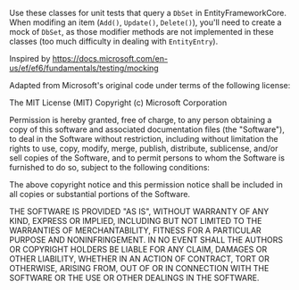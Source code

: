﻿Use these classes for unit tests that query a `DbSet` in EntityFrameworkCore. When modifing 
an item (`Add()`, `Update()`, `Delete()`), you'll need to create a mock of `DbSet`, as those 
modifier methods are not implemented in these classes (too much difficulty in dealing with 
`EntityEntry`).

Inspired by https://docs.microsoft.com/en-us/ef/ef6/fundamentals/testing/mocking

Adapted from Microsoft's original code under terms of the following license:

The MIT License (MIT)
Copyright (c) Microsoft Corporation

Permission is hereby granted, free of charge, to any person obtaining a copy of this software and 
associated documentation files (the "Software"), to deal in the Software without restriction, 
including without limitation the rights to use, copy, modify, merge, publish, distribute, sublicense, 
and/or sell copies of the Software, and to permit persons to whom the Software is furnished to do so, 
subject to the following conditions:

The above copyright notice and this permission notice shall be included in all copies or substantial 
portions of the Software.

THE SOFTWARE IS PROVIDED "AS IS", WITHOUT WARRANTY OF ANY KIND, EXPRESS OR IMPLIED, INCLUDING BUT 
NOT LIMITED TO THE WARRANTIES OF MERCHANTABILITY, FITNESS FOR A PARTICULAR PURPOSE AND NONINFRINGEMENT. 
IN NO EVENT SHALL THE AUTHORS OR COPYRIGHT HOLDERS BE LIABLE FOR ANY CLAIM, DAMAGES OR OTHER LIABILITY, 
WHETHER IN AN ACTION OF CONTRACT, TORT OR OTHERWISE, ARISING FROM, OUT OF OR IN CONNECTION WITH THE 
SOFTWARE OR THE USE OR OTHER DEALINGS IN THE SOFTWARE.